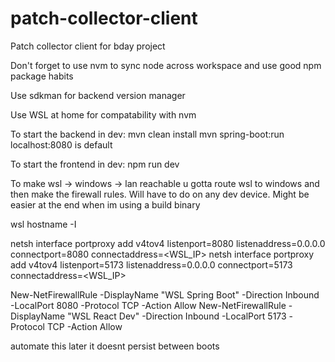 # patch-collector-client
Patch collector client for bday project

Don't forget to use nvm to sync node across workspace and use good npm package habits

Use sdkman for backend version manager

Use WSL at home for compatability with nvm

To start the backend in dev:
mvn clean install
mvn spring-boot:run
localhost:8080 is default

To start the frontend in dev:
npm run dev

To make wsl -> windows -> lan reachable u gotta route wsl to windows and then make the firewall rules. Will have to do on any dev device. Might be easier at the end when im using a build binary

wsl hostname -I

netsh interface portproxy add v4tov4 listenport=8080 listenaddress=0.0.0.0 connectport=8080 connectaddress=<WSL_IP>
netsh interface portproxy add v4tov4 listenport=5173 listenaddress=0.0.0.0 connectport=5173 connectaddress=<WSL_IP>

New-NetFirewallRule -DisplayName "WSL Spring Boot" -Direction Inbound -LocalPort 8080 -Protocol TCP -Action Allow
New-NetFirewallRule -DisplayName "WSL React Dev" -Direction Inbound -LocalPort 5173 -Protocol TCP -Action Allow

automate this later it doesnt persist between boots